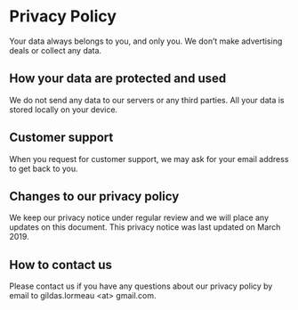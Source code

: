 # Privacy Policy
Your data always belongs to you, and only you. We don’t make advertising deals or collect any data.

## How your data are protected and used
We do not send any data to our servers or any third parties. All your data is stored locally on your device.

## Customer support
When you request for customer support, we may ask for your email address to get back to you.

## Changes to our privacy policy
We keep our privacy notice under regular review and we will place any updates on this document. This privacy notice was last updated on March 2019.

## How to contact us
Please contact us if you have any questions about our privacy policy by email to gildas.lormeau &lt;at&gt; gmail.com.
